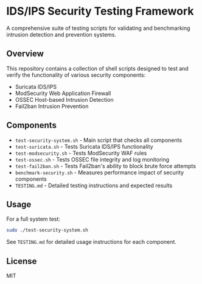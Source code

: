 # IDS/IPS Security Testing Framework

A comprehensive suite of testing scripts for validating and benchmarking intrusion detection and prevention systems.

## Overview

This repository contains a collection of shell scripts designed to test and verify the functionality of various security components:

- Suricata IDS/IPS
- ModSecurity Web Application Firewall
- OSSEC Host-based Intrusion Detection
- Fail2ban Intrusion Prevention

## Components

- `test-security-system.sh` - Main script that checks all components
- `test-suricata.sh` - Tests Suricata IDS/IPS functionality
- `test-modsecurity.sh` - Tests ModSecurity WAF rules
- `test-ossec.sh` - Tests OSSEC file integrity and log monitoring
- `test-fail2ban.sh` - Tests Fail2ban's ability to block brute force attempts
- `benchmark-security.sh` - Measures performance impact of security components
- `TESTING.md` - Detailed testing instructions and expected results

## Usage

For a full system test:
```bash
sudo ./test-security-system.sh
```

See `TESTING.md` for detailed usage instructions for each component.

## License

MIT 